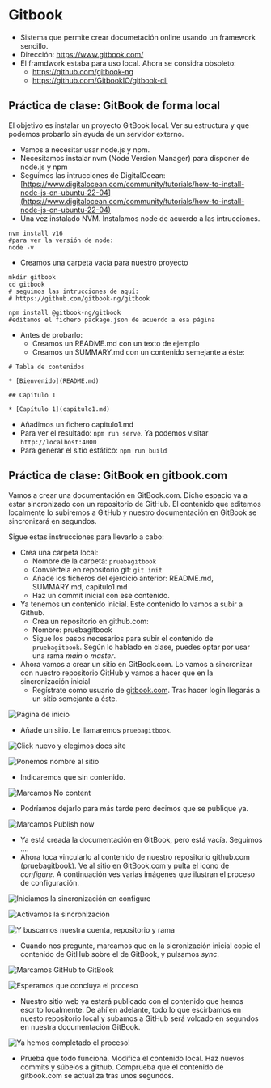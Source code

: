 # Gitbook

- Sistema que permite crear documetación online usando un framework sencillo.
- Dirección: https://www.gitbook.com/
- El framdwork estaba para uso local. Ahora se considra obsoleto:
  - https://github.com/gitbook-ng
  - https://github.com/GitbookIO/gitbook-cli

## Práctica de clase: GitBook de forma local

El objetivo es instalar un proyecto GitBook local. Ver su estructura y que podemos probarlo sin ayuda de un servidor externo.

- Vamos a necesitar usar node.js y npm.
- Necesitamos instalar nvm (Node Version Manager) para disponer de node.js y npm
- Seguimos las intrucciones de DigitalOcean:
    [https://www.digitalocean.com/community/tutorials/how-to-install-node-js-on-ubuntu-22-04](https://www.digitalocean.com/community/tutorials/how-to-install-node-js-on-ubuntu-22-04)
- Una vez instalado NVM. Instalamos node de acuerdo a las intrucciones.

```
nvm install v16
#para ver la versión de node:
node -v
```

- Creamos una carpeta vacía para nuestro proyecto

```
mkdir gitbook
cd gitbook
# seguimos las intrucciones de aquí:
# https://github.com/gitbook-ng/gitbook

npm install @gitbook-ng/gitbook
#editamos el fichero package.json de acuerdo a esa página
```

- Antes de probarlo:
    - Creamos un README.md con un texto de ejemplo
    - Creamos un SUMMARY.md con un contenido semejante a éste:


```
# Tabla de contenidos

* [Bienvenido](README.md)

## Capitulo 1

* [Capítulo 1](capitulo1.md)
```

- Añadimos un fichero capitulo1.md
- Para ver el resultado: `npm run serve`. Ya podemos visitar `http://localhost:4000`
- Para generar el sitio estático: `npm run build`


## Práctica de clase: GitBook en gitbook.com

Vamos a crear una documentación en GitBook.com. Dicho espacio va a estar sincronizado con un repositorio de GitHub. El contenido que editemos localmente lo subiremos a GitHub y nuestro documentación en GitBook se sincronizará en segundos.

Sigue estas instrucciones para llevarlo a cabo:

- Crea una carpeta local:
  - Nombre de la carpeta: `pruebagitbook`
  - Conviértela en repositorio git: `git init`
  - Añade los ficheros del ejercicio anterior: README.md, SUMMARY.md, capitulo1.md
  - Haz un commit inicial con ese contenido.  
- Ya tenemos un contenido inicial. Este contenido lo vamos a subir a Github.
  - Crea un repositorio en github.com:
  - Nombre: pruebagitbook
  - Sigue los pasos necesarios para subir el contenido de  `pruebagitbook`. Según lo hablado en clase, puedes optar por usar una rama _main_ o _master_.
- Ahora vamos a crear un sitio en GitBook.com. Lo vamos a sincronizar con nuestro repositorio GitHub y vamos a hacer que en la sincronización inicial
  - Regístrate como usuario de [gitbook.com](https://www.gitbook.com/). Tras hacer login llegarás a un sitio semejante a éste.

![Página de inicio](/assets/gitbook/01.png "Página de inicio")

  - Añade un sitio. Le llamaremos `pruebagitbook`. 

  ![Click nuevo y elegimos _docs site_](/assets/gitbook/02.png "")
  
  ![Ponemos nombre al sitio](/assets/gitbook/03.png "")

  - Indicaremos que sin contenido. 

  ![Marcamos _No content_](/assets/gitbook/04.png "")

  - Podríamos dejarlo para más tarde pero decimos que se publique ya.

  ![Marcamos _Publish now_](/assets/gitbook/05.png "")

  - Ya está creada la documentación en GitBook, pero está vacía. Seguimos ....
  - Ahora toca vincularlo al contenido de nuestro repositorio github.com (pruebagitbook). Ve al sitio en GitBook.com y pulta el icono de _configure_. A continuación ves varias imágenes que ilustran el proceso de configuración.

  ![Iniciamos la sincronización en _configure_](/assets/gitbook/06.png "")

  ![Activamos la sincronización](/assets/gitbook/07.png "")

  ![Y buscamos nuestra cuenta, repositorio y rama](/assets/gitbook/08.png "")

  - Cuando nos pregunte, marcamos que en la sicronización inicial copie el contenido de GitHub sobre el de GitBook, y pulsamos _sync_.

  ![Marcamos _GitHub to GitBook_](/assets/gitbook/09.png "")

  ![Esperamos que concluya el proceso](/assets/gitbook/10.png "")

  - Nuestro sitio web ya estará publicado con el contenido que hemos escrito localmente. De ahí en adelante, todo lo que escirbamos en nuesto repositorio local y subamos a GitHub será volcado en segundos en nuestra documentación GitBook.

  ![Ya hemos completado el proceso!](/assets/gitbook/11.png "")

  - Prueba que todo funciona. Modifica el contenido local. Haz nuevos commits y súbelos a github. Comprueba que el contenido de gitbook.com se actualiza tras unos segundos.
